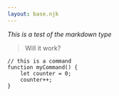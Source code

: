 ```yaml
---
layout: base.njk
---
```


*This is a test of the markdown type*

> Will it work?

``` text/2-3
// this is a command
function myCommand() {
	let counter = 0;
	counter++;
}
```
